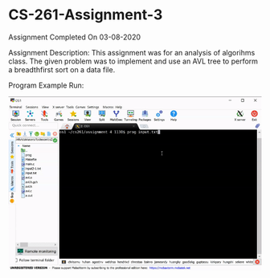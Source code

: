 # CS-261-Assignment-3
Assignment Completed On 03-08-2020

Assignment Description: This assignment was for an analysis of algorihms class. The given problem was to implement and use an AVL tree to perform a breadthfirst sort on a data file.

Program Example Run:

![Program Example Run](https://github.com/ConnerFosterCS/CS-261-Assignment-3/blob/main/Example%20Run.gif)
